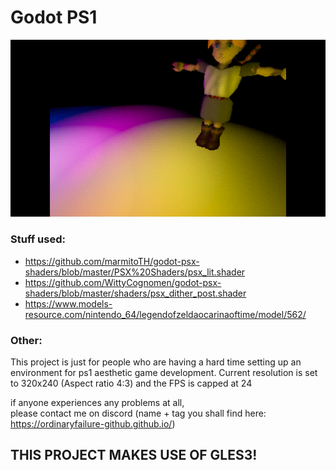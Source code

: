 # Godot PS1
 
![Preview](/readme/Godot_v3.2.3-stable_win64_CbmwP2kcId.png)
 
### Stuff used:
- https://github.com/marmitoTH/godot-psx-shaders/blob/master/PSX%20Shaders/psx_lit.shader
- https://github.com/WittyCognomen/godot-psx-shaders/blob/master/shaders/psx_dither_post.shader
- https://www.models-resource.com/nintendo_64/legendofzeldaocarinaoftime/model/562/

### Other:
This project is just for people who are having a hard time setting up an environment for ps1 aesthetic game development.
Current resolution is set to 320x240 (Aspect ratio 4:3) and the FPS is capped at 24

if anyone experiences any problems at all,  
please contact me on discord (name + tag you shall find here: https://ordinaryfailure-github.github.io/)

## THIS PROJECT MAKES USE OF GLES3!
